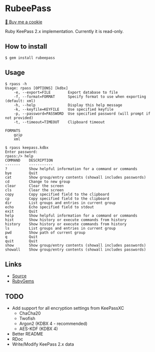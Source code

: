 # RubeePass

<a href="https://www.buymeacoffee.com/mjwhitta">🍪 Buy me a cookie</a>

Ruby KeePass 2.x implementation. Currently it is read-only.

## How to install

```
$ gem install rubeepass
```

## Usage

```
$ rpass -h
Usage: rpass [OPTIONS] [kdbx]
    -e, --export=FILE        Export database to file
    -f, --format=FORMAT      Specify format to use when exporting (default: xml)
    -h, --help               Display this help message
    -k, --keyfile=KEYFILE    Use specified keyfile
    -p, --password=PASSWORD  Use specified password (will prompt if not provided)
    -t, --timeout=TIMEOUT    Clipboard timeout

FORMATS
	gzip
	xml

$ rpass keepass.kdbx
Enter password:
rpass:/> help
COMMAND    DESCRIPTION
-------    -----------
?          Show helpful information for a command or commands
bye        Quit
cat        Show group/entry contents (showall includes passwords)
cd         Change to new group
clear      Clear the screen
cls        Clear the screen
copy       Copy specified field to the clipboard
cp         Copy specified field to the clipboard
dir        List groups and entries in current group
echo       Echo specified field to stdout
exit       Quit
help       Show helpful information for a command or commands
hist       Show history or execute commands from history
history    Show history or execute commands from history
ls         List groups and entries in current group
pwd        Show path of current group
q          Quit
quit       Quit
show       Show group/entry contents (showall includes passwords)
showall    Show group/entry contents (showall includes passwords)
```

## Links

- [Source](https://github.com/mjwhitta/rubeepass)
- [RubyGems](https://rubygems.org/gems/rubeepass)

## TODO

- Add support for all encryption settings from KeePassXC
    - ChaCha20
    - Twofish
    - Argon2 (KDBX 4 - recommended)
    - AES-KDF (KDBX 4)
- Better README
- RDoc
- Write/Modify KeePass 2.x data
